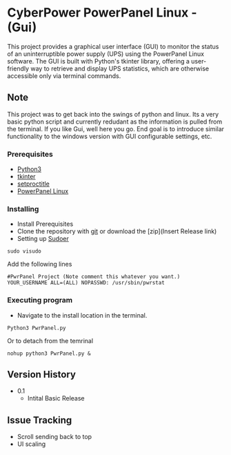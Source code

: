 # CyberPower PowerPanel Linux - (Gui)
This project provides a graphical user interface (GUI) to monitor the status of an uninterruptible power supply (UPS) using the PowerPanel Linux software. The GUI is built with Python's tkinter library, offering a user-friendly way to retrieve and display UPS statistics, which are otherwise accessible only via terminal commands.

## Note
This project was to get back into the swings of python and linux. Its a very basic python script and currently redudant as the information is pulled from the terminal. If you like Gui, well here you go. End goal is to introduce similar functionality to the windows version with GUI configurable settings, etc.

### Prerequisites
* [Python3](https://docs.python-guide.org/starting/install3/linux/)
* [tkinter](https://docs.python.org/3/library/tkinter.html)
* [setproctitle](https://pypi.org/project/setproctitle/)
* [PowerPanel Linux](https://www.cyberpowersystems.com/product/software/power-panel-personal/powerpanel-for-linux/)

### Installing
* Install Prerequisites
* Clone the repository with [git](https://docs.github.com/en/repositories/creating-and-managing-repositories/cloning-a-repository?tool=cli) or download the [zip](Insert Release link)
* Setting up [Sudoer](https://www.cyberciti.biz/faq/linux-unix-running-sudo-command-without-a-password/)
```
sudo visudo
```
Add the following lines
```
#PwrPanel Project (Note comment this whatever you want.)
YOUR_USERNAME ALL=(ALL) NOPASSWD: /usr/sbin/pwrstat
```

### Executing program

* Navigate to the install location in the terminal.
```
Python3 PwrPanel.py
```
Or to detach from the temrinal
```
nohup python3 PwrPanel.py &
```

## Version History
* 0.1
    * Intital Basic Release



## Issue Tracking
* Scroll sending back to top
* UI scaling

